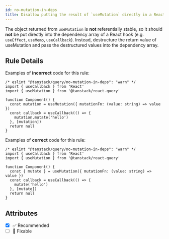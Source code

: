 ```yaml
---
id: no-mutation-in-deps
title: Disallow putting the result of `useMutation` directly in a React hook dependency array
---
```


The object returned from `useMutation` is **not** referentially stable, so it should **not** be put directly into the dependency array of a React hook (e.g. `useEffect`, `useMemo`, `useCallback`).
Instead, destructure the return value of useMutation and pass the destructured values into the dependency array.

## Rule Details

Examples of **incorrect** code for this rule:

```tsx
/* eslint "@tanstack/query/no-mutation-in-deps": "warn" */
import { useCallback } from 'React'
import { useMutation } from '@tanstack/react-query'

function Component() {
  const mutation = useMutation({ mutationFn: (value: string) => value })
  const callback = useCallback(() => {
    mutation.mutate('hello')
  }, [mutation])
  return null
}
```

Examples of **correct** code for this rule:

```tsx
/* eslint "@tanstack/query/no-mutation-in-deps": "warn" */
import { useCallback } from 'React'
import { useMutation } from '@tanstack/react-query'

function Component() {
  const { mutate } = useMutation({ mutationFn: (value: string) => value })
  const callback = useCallback(() => {
    mutate('hello')
  }, [mutate])
  return null
}
```

## Attributes

- [x] ✅ Recommended
- [ ] 🔧 Fixable
